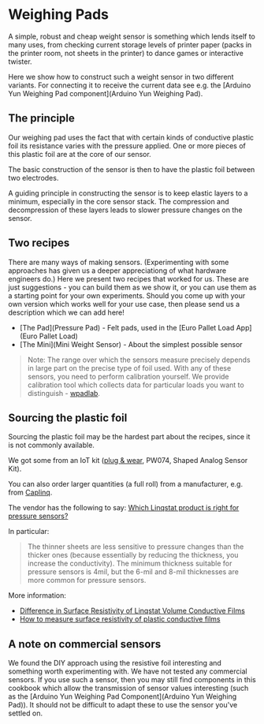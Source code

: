 # Weighing Pads

A simple, robust and cheap weight sensor is something which lends itself to many uses, from checking current storage levels of printer paper (packs in the printer room, not sheets in the printer) to dance games or interactive twister.

Here we show how to construct such a weight sensor in two different variants. For connecting it to receive the current data see e.g. the [Arduino Yun Weighing Pad component](Arduino Yun Weighing Pad).

## The principle

Our weighing pad uses the fact that with certain kinds of conductive plastic foil its resistance varies with the pressure applied. One or more pieces of this plastic foil are at the core of our sensor.

The basic construction of the sensor is then to have the plastic foil between two electrodes.

A guiding principle in constructing the sensor is to keep elastic layers to a minimum, especially in the core sensor stack. The compression and decompression of these layers leads to slower pressure changes on the sensor.

## Two recipes

There are many ways of making sensors. (Experimenting with some approaches has given us a deeper appreciationg of what hardware engineers do.) Here we present two recipes that worked for us. These are just suggestions - you can build them as we show it, or you can use them as a starting point for your own experiments. Should you come up with your own version which works well for your use case, then please send us a description which we can add here!

* [The Pad](Pressure Pad) - Felt pads, used in the [Euro Pallet Load App](Euro Pallet Load)
* [The Mini](Mini Weight Sensor) - About the simplest possible sensor

> Note: The range over which the sensors measure precisely depends in large part on the precise type of foil used. With any of these sensors, you need to perform calibration yourself. We provide calibration tool which collects data for particular loads you want to distinguish - [wpadlab](wpadlab).


## Sourcing the plastic foil

Sourcing the plastic foil may be the hardest part about the recipes, since it is not commonly available.

We got some from an IoT kit ([plug & wear](http://www.plugandwear.com), PW074, Shaped Analog Sensor Kit).

You can also order larger quantities (a full roll) from a manufacturer, e.g. from [Caplinq](http://www.caplinq.com/electrically-conductive-plastic-film.html).

The vendor has the following to say: [Which Linqstat product is right for pressure sensors? ](http://caplinq.com/blog/which-linqstat-product-is-right-for-pressure-sensors_890/)

In particular:

> The thinner sheets are less sensitive to pressure changes than the thicker ones (because essentially by reducing the thickness, you increase the conductivity). The minimum thickness suitable for pressure sensors is 4mil, but the 6-mil and 8-mil thicknesses are more common for pressure sensors.

More information:

* [Difference in Surface Resistivity of Linqstat Volume Conductive Films ](https://www.youtube.com/watch?v=bX_oo1hr1ag)
* [How to measure surface resistivity of plastic conductive films ](https://www.youtube.com/watch?v=Kl4RpZTfTbI)

## A note on commercial sensors

We found the DIY approach using the resistive foil interesting and something worth experimenting with. We have not tested any commercial sensors. If you use such a sensor, then you may still find components in this cookbook which allow the transmission of sensor values interesting (such as the [Arduino Yun Weighing Pad Component](Arduino Yun Weighing Pad)). It should not be difficult to adapt these to use the sensor you've settled on.
